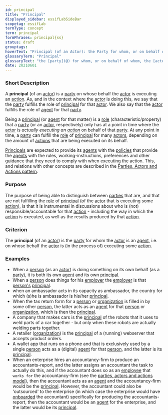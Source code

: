 ```yaml
---
id: principal
title: "Principal"
displayed_sidebar: essifLabSideBar
scopetag: essifLab
termType: concept
term: principal
formPhrases: principal{ss}
status: draft
grouptags:
hoverText: "Principal (of an Actor): the Party for whom, or on behalf of whom, the Actor is executing an Action (this Actor is then called an Agent of that Party)."
glossaryTerm: "Principal"
glossaryText: "the [party](@) for whom, or on behalf of whom, the [actor](@) is executing an [action](@) (this [actor](@) is then called an [agent](@) of that [party](@))."
date: 20210601
---
```


### Short Description

A **principal** (of an [actor](@)) is a [party](@) on whose behalf the [actor](@) is executing an [action](@). As, and in the context where the [actor](@) is doing this, we say that the [party](@) fulfills the role of [principal](@) for that [actor](@). We also say that the [actor](@) fulfills the role of [agent](@) for that [party](@).

Being a [principal](@) (or [agent](@) for that matter) is a [role](@) (characteristic/property) that a [party](@) (or an [actor](@), respectively) only has at a point in time where the [actor](@) is _actually executing an [action](@)_ on behalf of that [party](@). At any point in time, a [party](@) can fulfill the [role](@) of [principal](@) for many [actors](@), depending on the amount of [actions](@) that are being executed on its behalf.

[Principals](@) are expected to provide its [agents](@) with the [policies](@) that provide the [agents](@) with the rules, working-instructions, preferences and other guidance that they need to comply with when executing the action. This, and relations with other concepts are described in the [Parties, Actors and Actions pattern](pattern-party-actor-action@).

### Purpose

The purpose of being able to distinguish between [parties](@) that are, and that are not fulfilling the [role](@) of [principal](@) (of the [actor](@) that is executing some [action](@)), is that it is instrumental in discussions about who is (not) responsible/accountable for that [action](@) - including the way in which the [action](@) is executed, as well as the results produced by that [action](@).

### Criterion

The **principal** (of an [actor](@)) is the [party](@) for whom the [actor](@) is an [agent](@), i.e. on whose behalf the [actor](@) is (in the process of) executing some [action](@).

### Examples

- When a [person](human-being@) (as an [actor](@)) is doing something on its own behalf (as a [party](@)), it is both its own [agent](@) and its own [principal](@).
- When a [person](human-being@) does things for his [employer](@) the [employer](@) is that [person's](human-being@) [principal](@).
- when an ambassador acts in its capacity as ambassador, the country for which (s)he is ambassador is his/her [principal](@).
- When the tax return form for a [person](human-being@) or [organization](@) is filled in by some other [person](human-being@), the latter acts as an [agent](@) for that [person](human-being@) or [organization](@), which is then the [principal](@).
- A company that makes cars is the [principal](@) of the robots that it uses to weld parts of a car together - but only when these robots are actually welding parts together.
- A retailer ([organization](@)) is the [principal](@) of a (running) webserver that accepts product orders.
- A wallet app that runs on a phone and that is exclusively used by a single [person](human-being@) acts as a (digital) [agent](@) for that [person](human-being@), and the latter is its [principal](@).
- When an enterprise hires an accountancy-firm to produce an accountants-report, and the latter assigns an accountant the task to actually do this, and if the accountant does so as an [employee](@) that `works for` the accountancy-firm (see the [parties, actors and actions model](pattern-party-actor-action@)), then the accountant acts as an [agent](@) and the accountancy-firm would be the [principal](@). However, the accountant could also be 'outsourced' to the enterprise (in which case the enterprise would have [onboarded](onboarding@) the accountant) specifically for producing the accountants-report, then the accountant would be an [agent](@) for the enterprise, and the latter would be its [principal](@).

